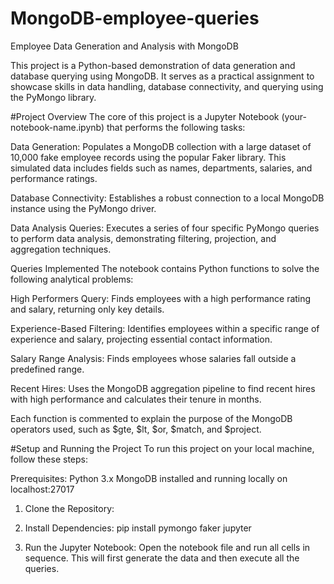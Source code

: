 # MongoDB-employee-queries
Employee Data Generation and Analysis with MongoDB

This project is a Python-based demonstration of data generation and database querying using MongoDB. It serves as a practical assignment to showcase skills in data handling, database connectivity, and querying using the PyMongo library.

#Project Overview
The core of this project is a Jupyter Notebook (your-notebook-name.ipynb) that performs the following tasks:

Data Generation: Populates a MongoDB collection with a large dataset of 10,000 fake employee records using the popular Faker library. This simulated data includes fields such as names, departments, salaries, and performance ratings.

Database Connectivity: Establishes a robust connection to a local MongoDB instance using the PyMongo driver.

Data Analysis Queries: Executes a series of four specific PyMongo queries to perform data analysis, demonstrating filtering, projection, and aggregation techniques.

Queries Implemented
The notebook contains Python functions to solve the following analytical problems:

High Performers Query: Finds employees with a high performance rating and salary, returning only key details.

Experience-Based Filtering: Identifies employees within a specific range of experience and salary, projecting essential contact information.

Salary Range Analysis: Finds employees whose salaries fall outside a predefined range.

Recent Hires: Uses the MongoDB aggregation pipeline to find recent hires with high performance and calculates their tenure in months.

Each function is commented to explain the purpose of the MongoDB operators used, such as $gte, $lt, $or, $match, and $project.

#Setup and Running the Project
To run this project on your local machine, follow these steps:

Prerequisites:
Python 3.x
MongoDB installed and running locally on localhost:27017

1. Clone the Repository:

2. Install Dependencies:
pip install pymongo faker jupyter

3. Run the Jupyter Notebook:
Open the notebook file and run all cells in sequence. This will first generate the data and then execute all the queries.

